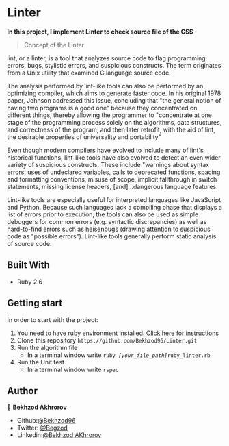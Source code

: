 # Linter

**In this project, I implement Linter to check source file of the CSS**

>Concept of the Linter

lint, or a linter, is a tool that analyzes source code to flag programming errors, bugs, stylistic errors, and suspicious constructs. The term originates from a Unix utility that examined C language source code.


The analysis performed by lint-like tools can also be performed by an optimizing compiler, which aims to generate faster code. In his original 1978 paper, Johnson addressed this issue, concluding that "the general notion of having two programs is a good one" because they concentrated on different things, thereby allowing the programmer to "concentrate at one stage of the programming process solely on the algorithms, data structures, and correctness of the program, and then later retrofit, with the aid of lint, the desirable properties of universality and portability"

Even though modern compilers have evolved to include many of lint's historical functions, lint-like tools have also evolved to detect an even wider variety of suspicious constructs. These include "warnings about syntax errors, uses of undeclared variables, calls to deprecated functions, spacing and formatting conventions, misuse of scope, implicit fallthrough in switch statements, missing license headers, [and]...dangerous language features.

Lint-like tools are especially useful for interpreted languages like JavaScript and Python. Because such languages lack a compiling phase that displays a list of errors prior to execution, the tools can also be used as simple debuggers for common errors (e.g. syntactic discrepancies) as well as hard-to-find errors such as heisenbugs (drawing attention to suspicious code as "possible errors"). Lint-like tools generally perform static analysis of source code.


## Built With

- Ruby 2.6

## Getting start

In order to start with the project:

1. You need to have ruby environment installed. [Click here for instructions](https://www.ruby-lang.org/en/documentation/installation/)
2. Clone this repository `https://github.com/Bekhzod96/Linter.git`
3. Run the algorithm file
    - In a terminal window write `ruby `*`[your_file_path]`*`ruby_linter.rb`
4. Run the Unit test
    - In a terminal window write `rspec`
    
## Author

👤 **Bekhzod Akhrorov**

- Github:[@Bekhzod96](https://github.com/Bekhzod96)
- Twitter: [ @Begzod](https://twitter.com/25d47e8987f740b)
- Linkedin:[@Bekhzod AKhrorov](https://www.linkedin.com/in/bekhzod-akhrorov-b24232113/)



